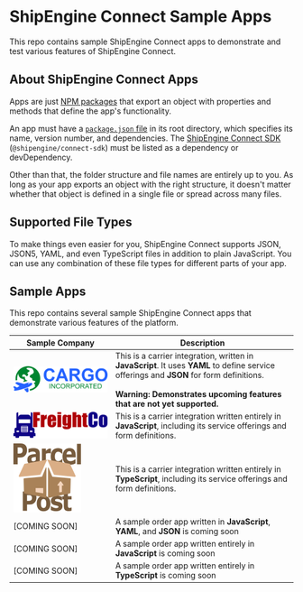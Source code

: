 ShipEngine Connect Sample Apps
===============================================

This repo contains sample ShipEngine Connect apps to demonstrate and test various features of ShipEngine Connect.



About ShipEngine Connect Apps
--------------------------------------------
Apps are just [NPM packages](https://docs.npmjs.com/about-packages-and-modules) that export an object with properties and methods that define the app's functionality.

An app must have a [`package.json` file](https://docs.npmjs.com/files/package.json) in its root directory, which specifies its name, version number, and dependencies. The [ShipEngine Connect SDK](https://www.npmjs.com/package/@shipengine/connect-sdk) (`@shipengine/connect-sdk`) must be listed as a dependency or devDependency.

Other than that, the folder structure and file names are entirely up to you.  As long as your app exports an object with the right structure, it doesn't matter whether that object is defined in a single file or spread across many files.



Supported File Types
----------------------------
To make things even easier for you, ShipEngine Connect supports JSON, JSON5, YAML, and even TypeScript files in addition to plain JavaScript. You can use any combination of these file types for different parts of your app.


Sample Apps
-----------------------
This repo contains several sample ShipEngine Connect apps that demonstrate various features of the platform.

| Sample Company | Description
|----------------|-----------------------------------------------------------------------------
| [![Cargo Incorporated](./cargo-inc/logo.svg)](./cargo-inc) | This is a carrier integration, written in **JavaScript**. It uses **YAML** to define service offerings and **JSON** for form definitions. <br><br> **Warning: Demonstrates upcoming features that are not yet supported.**
| [![FreightCo](./freightco/logo.svg)](./freightco) | This is a carrier integration written entirely in **JavaScript**, including its service offerings and form definitions.
| [![Parcel Post](./parcel-post/logo.svg)](./parcel-post) | This is a carrier integration written entirely in **TypeScript**, including its service offerings and form definitions.
| [COMING SOON] | A sample order app written in **JavaScript**, **YAML**, and **JSON** is coming soon
| [COMING SOON] | A sample order app written entirely in **JavaScript** is coming soon
| [COMING SOON] | A sample order app written entirely in **TypeScript** is coming soon
